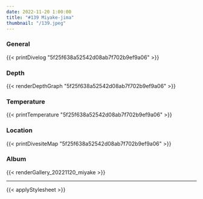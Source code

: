 ```yaml
---
date: 2022-11-20 1:00:00
title: "#139 Miyake-jima"
thumbnail: "/139.jpeg"
---
```


### General

{{< printDivelog "5f25f638a52542d08ab7f702b9ef9a06" >}}

### Depth

{{< renderDepthGraph "5f25f638a52542d08ab7f702b9ef9a06" >}}

### Temperature

{{< printTemperature "5f25f638a52542d08ab7f702b9ef9a06" >}}

### Location

{{< printDivesiteMap "5f25f638a52542d08ab7f702b9ef9a06" >}}

### Album

{{< renderGallery_20221120_miyake >}}

---

{{< applyStylesheet >}}
